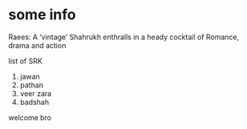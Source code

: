 # some info 
Raees: A ‘vintage’ Shahrukh enthralls in a heady cocktail of Romance, drama and action       

list of SRK
1. jawan
1. pathan
1. veer zara
2. badshah

welcome bro 
